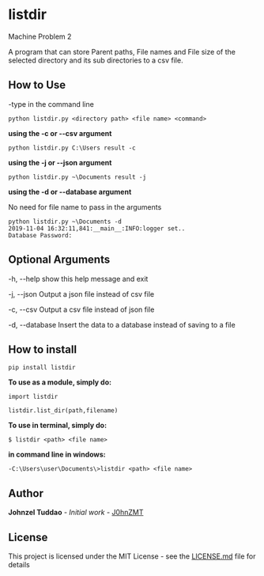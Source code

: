 # listdir
Machine Problem 2

A program that can store Parent paths, File names and File size of the selected directory and its sub directories to a csv file.

## How to Use
-type in the command line 
```
python listdir.py <directory path> <file name> <command>
```
**using the -c or --csv argument**

```
python listdir.py C:\Users result -c
```
**using the -j or --json argument**

```
python listdir.py ~\Documents result -j
```
**using the -d or --database argument**

No need for file name to pass in the arguments
```
python listdir.py ~\Documents -d
2019-11-04 16:32:11,841:__main__:INFO:logger set..
Database Password:
```

## Optional Arguments

 -h, --help     show this help message and exit

-j, --json     Output a json file instead of csv file

-c, --csv      Output a csv file instead of json file

-d, --database      Insert the data to a database instead of saving to a file

## How to install
```
pip install listdir
```
**To use as a module, simply do:**
```
import listdir

listdir.list_dir(path,filename)
```
**To use in terminal, simply do:**
```
$ listdir <path> <file name>
```
**in command line in windows:**
```
-C:\Users\user\Documents\>listdir <path> <file name>
```

## Author
**Johnzel Tuddao** - *Initial work* - [J0hnZMT](https://github.com/J0hnZMT)

## License
This project is licensed under the MIT License - see the [LICENSE.md](LICENSE.md) file for details

